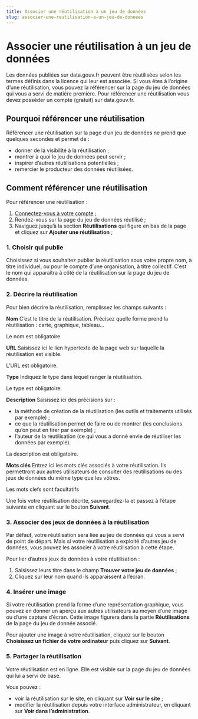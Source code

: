 ```yaml
---
title: Associer une réutilisation à un jeu de données
slug: associer-une-reutilisation-a-un-jeu-de-donnees
---
```

# Associer une réutilisation à un jeu de données

Les données publiées sur data.gouv.fr peuvent être réutilisées selon les termes définis dans la licence qui leur est associée. Si vous êtes à l’origine d’une réutilisation, vous pouvez la référencer sur la page du jeu de données qui vous a servi de matière première. Pour référencer une réutilisation vous devez posséder un compte (gratuit) sur data.gouv.fr.

## Pourquoi référencer une réutilisation

Référencer une réutilisation sur la page d’un jeu de données ne prend que quelques secondes et permet de :

* donner de la visibilité à la réutilisation ;
* montrer à quoi le jeu de données peut servir ;
* inspirer d’autres réutilisations potentielles ;
* remercier le producteur des données réutilisées.

## Comment référencer une réutilisation

Pour référencer une réutilisation :

1. [Connectez-vous à votre compte](https://www.data.gouv.fr/fr/login) ;
2. Rendez-vous sur la page du jeu de données réutilisé ;
3. Naviguez jusqu’à la section **Réutilisations** qui figure en bas de la page et cliquez sur **Ajouter une réutilisation** ;

### 1. Choisir qui publie

Choisissez si vous souhaitez publier la réutilisation sous votre propre nom, à titre individuel, ou pour le compte d’une organisation, à titre collectif. C’est le nom qui apparaîtra à côté de la réutilisation sur la page du jeu de données.

### 2. Décrire la réutilisation

Pour bien décrire la réutilisation, remplissez les champs suivants :

**Nom**
C’est le titre de la réutilisation. Précisez quelle forme prend la réutilisation : carte, graphique, tableau…

Le nom est obligatoire.

**URL**
Saisissez ici le lien hypertexte de la page web sur laquelle la réutilisation est visible.

L’URL est obligatoire.

**Type**
Indiquez le type dans lequel ranger la réutilisation.

Le type est obligatoire.

**Description**
Saisissez ici des précisions sur :

* la méthode de création de la réutilisation (les outils et traitements utilisés par exemple) ;
* ce que la réutilisation permet de faire ou de montrer (les conclusions qu’on peut en tirer par exemple) ;
* l’auteur de la réutilisation (ce qui vous a donné envie de réutiliser les données par exemple).

La description est obligatoire.

**Mots clés**
Entrez ici les mots clés associés à votre réutilisation. Ils permettront aux autres utilisateurs de consulter des réutilisations ou des jeux de données du même type que les vôtres.

Les mots clefs sont facultatifs

Une fois votre réutilisation décrite, sauvegardez-la et passez à l’étape suivante en cliquant sur le bouton **Suivant**.

### 3. Associer des jeux de données à la réutilisation

Par défaut, votre réutilisation sera liée au jeu de données qui vous a servi de point de départ. Mais si votre réutilisation a exploité d’autres jeu de données, vous pouvez les associer à votre réutilisation à cette étape.

Pour lier d’autres jeux de données à votre réutilisation :

1. Saisissez leurs titre dans le champ **Trouver votre jeu de données** ;
2. Cliquez sur leur nom quand ils apparaissent à l’écran.

### 4. Insérer une image

Si votre réutilisation prend la forme d’une représentation graphique, vous pouvez en donner un aperçu aux autres utilisateurs au moyen d’une image ou d’une capture d’écran. Cette image figurera dans la partie **Réutilisations** de la page du jeu de donnée associé.

Pour ajouter une image à votre réutilisation, cliquez sur le bouton **Choisissez un fichier de votre ordinateur** puis cliquez sur **Suivant**.

### 5. Partager la réutilisation

Votre réutilisation est en ligne. Elle est visible sur la page du jeu de données qui lui a servi de base.

Vous pouvez :

* voir la réutilisation sur le site, en cliquant sur **Voir sur le site** ;
* modifier la réutilisation depuis votre interface administrateur, en cliquant sur **Voir dans l’administration**.
